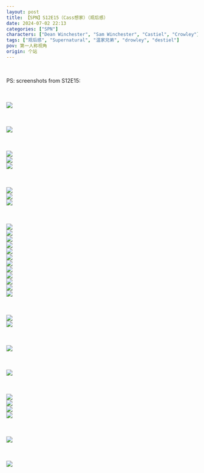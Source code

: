 ```yaml
---
layout: post
title: 【SPN】S12E15（Cass想家）（观后感）
date: 2024-07-02 22:13
categories: ["SPN"]
characters: ["Dean Winchester", "Sam Winchester", "Castiel", "Crowley"]
tags: ["观后感", "Supernatural", "温家兄弟", "drowley", "destiel"]
pov: 第一人称视角
origin: 个站
---
```


<br>

PS: screenshots from S12E15:

<br><br>
![](/assets/images/SPN/2024-07-02-SPN-1215-1.jpg)
<br>

<br><br>
![](/assets/images/SPN/2024-07-02-SPN-1215-2.jpg)
<br>

<br><br>
![](/assets/images/SPN/2024-07-02-SPN-1215-3.jpg)
<br>
![](/assets/images/SPN/2024-07-02-SPN-1215-4.jpg)
<br>
![](/assets/images/SPN/2024-07-02-SPN-1215-5.jpg)
<br>

<br><br>
![](/assets/images/SPN/2024-07-02-SPN-1215-6.jpg)
<br>
![](/assets/images/SPN/2024-07-02-SPN-1215-7.jpg)
<br>
![](/assets/images/SPN/2024-07-02-SPN-1215-8.jpg)
<br>

<br><br>
![](/assets/images/SPN/2024-07-02-SPN-1215-9.jpg)
<br>
![](/assets/images/SPN/2024-07-02-SPN-1215-10.jpg)
<br>
![](/assets/images/SPN/2024-07-02-SPN-1215-11.jpg)
<br>
![](/assets/images/SPN/2024-07-02-SPN-1215-12.jpg)
<br>
![](/assets/images/SPN/2024-07-02-SPN-1215-13.jpg)
<br>
![](/assets/images/SPN/2024-07-02-SPN-1215-14.jpg)
<br>
![](/assets/images/SPN/2024-07-02-SPN-1215-15.jpg)
<br>
![](/assets/images/SPN/2024-07-02-SPN-1215-16.jpg)
<br>
![](/assets/images/SPN/2024-07-02-SPN-1215-17.jpg)
<br>
![](/assets/images/SPN/2024-07-02-SPN-1215-18.jpg)
<br>
![](/assets/images/SPN/2024-07-02-SPN-1215-19.jpg)
<br>
![](/assets/images/SPN/2024-07-02-SPN-1215-20.jpg)
<br>

<br><br>
![](/assets/images/SPN/2024-07-02-SPN-1215-21.jpg)
<br>
![](/assets/images/SPN/2024-07-02-SPN-1215-22.jpg)
<br>

<br><br>
![](/assets/images/SPN/2024-07-02-SPN-1215-23.jpg)
<br>

<br><br>
![](/assets/images/SPN/2024-07-02-SPN-1215-24.jpg)
<br>

<br><br>
![](/assets/images/SPN/2024-07-02-SPN-1215-25.jpg)
<br>
![](/assets/images/SPN/2024-07-02-SPN-1215-26.jpg)
<br>
![](/assets/images/SPN/2024-07-02-SPN-1215-27.jpg)
<br>
![](/assets/images/SPN/2024-07-02-SPN-1215-28.jpg)
<br>

<br><br>
![](/assets/images/SPN/2024-07-02-SPN-1215-29.jpg)
<br>

<br><br>
![](/assets/images/SPN/2024-07-02-SPN-1215-30.jpg)
<br>
